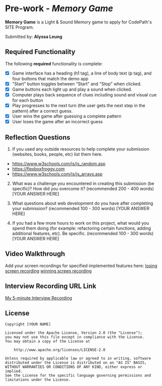 # Pre-work - *Memory Game*

**Memory Game** is a Light & Sound Memory game to apply for CodePath's SITE Program. 

Submitted by: **Alyssa Leung**


## Required Functionality

The following **required** functionality is complete:

* [x] Game interface has a heading (h1 tag), a line of body text (p tag), and four buttons that match the demo app
* [x] "Start" button toggles between "Start" and "Stop" when clicked. 
* [x] Game buttons each light up and play a sound when clicked. 
* [x] Computer plays back sequence of clues including sound and visual cue for each button
* [x] Play progresses to the next turn (the user gets the next step in the pattern) after a correct guess. 
* [x] User wins the game after guessing a complete pattern
* [x] User loses the game after an incorrect guess

## Reflection Questions
1. If you used any outside resources to help complete your submission (websites, books, people, etc) list them here. 
- https://www.w3schools.com/js/js_random.asp
- https://flexboxfroggy.com
- https://www.w3schools.com/js/js_arrays.asp

2. What was a challenge you encountered in creating this submission (be specific)? How did you overcome it? (recommended 200 - 400 words) 
[YOUR ANSWER HERE]

3. What questions about web development do you have after completing your submission? (recommended 100 - 300 words) 
[YOUR ANSWER HERE]

4. If you had a few more hours to work on this project, what would you spend them doing (for example: refactoring certain functions, adding additional features, etc). Be specific. (recommended 100 - 300 words) 
[YOUR ANSWER HERE]

## Video Walkthrough 

Add your screen recordings for specified implemented features here:
[losing screen recording](https://www.loom.com/share/f1496bca22c149e4a9505c376e05e682?sid=23a101df-1646-477d-9149-ad71c99b714a)
[winning screen recording](https://www.loom.com/share/f61cf43dee444e6eb88b7a336efb9cfb?sid=5378fced-51b4-4a29-ac79-85538bddc972)

## Interview Recording URL Link

[My 5-minute Interview Recording](your-url-link-here)


## License

    Copyright [YOUR NAME]

    Licensed under the Apache License, Version 2.0 (the "License");
    you may not use this file except in compliance with the License.
    You may obtain a copy of the License at

        http://www.apache.org/licenses/LICENSE-2.0

    Unless required by applicable law or agreed to in writing, software
    distributed under the License is distributed on an "AS IS" BASIS,
    WITHOUT WARRANTIES OR CONDITIONS OF ANY KIND, either express or implied.
    See the License for the specific language governing permissions and
    limitations under the License.
